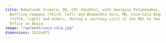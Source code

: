 ```yaml
---
title: Babatunde Irukera, DG, CPC (middle), with Georgios Polymenakos, MD, Nigerian
  Bottling Company (third, left) and Bhupendra Suri, MD, Coca-Cola Nigeria Limited
  (fifth, right) and others, during a courtesy visit of the MDs to the Council's Head
  Office in Abuja.
image: "/uploads/coca-cola.jpg"
dimensions: 1012x675
---
```


